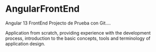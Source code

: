 # AngularFrontEnd
Angular 13 FrontEnd Projecto de Prueba con Git....

Application from scratch, providing experience with the development process, 
introduction to the basic concepts, tools and terminology of application design.

